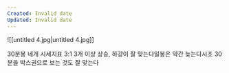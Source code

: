 ```yaml
---
Created: Invalid date
Updated: Invalid date
---
```

![[untitled 4.jpg|untitled 4.jpg]]

30분봉 네개 시세지표 3:1 3개 이상 상승, 하강이 잘 맞는다일봉은 약간 늦는다시초 30분을 박스권으로 보는 것도 잘 맞는다